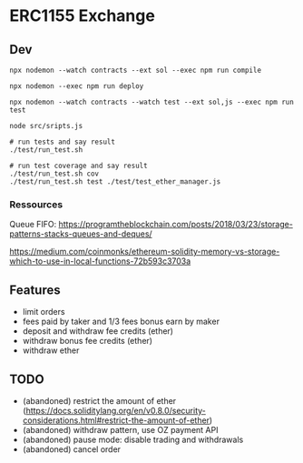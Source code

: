 # ERC1155 Exchange

## Dev

	npx nodemon --watch contracts --ext sol --exec npm run compile

	npx nodemon --exec npm run deploy

	npx nodemon --watch contracts --watch test --ext sol,js --exec npm run test

	node src/sripts.js

	# run tests and say result
	./test/run_test.sh

	# run test coverage and say result
	./test/run_test.sh cov
	./test/run_test.sh test ./test/test_ether_manager.js

### Ressources

Queue FIFO:
https://programtheblockchain.com/posts/2018/03/23/storage-patterns-stacks-queues-and-deques/

https://medium.com/coinmonks/ethereum-solidity-memory-vs-storage-which-to-use-in-local-functions-72b593c3703a

## Features

 - limit orders
 - fees paid by taker and 1/3 fees bonus earn by maker
 - deposit and withdraw fee credits (ether)
 - withdraw bonus fee credits (ether)
 - withdraw ether

## TODO

- (abandoned) restrict the amount of ether (https://docs.soliditylang.org/en/v0.8.0/security-considerations.html#restrict-the-amount-of-ether)
- (abandoned) withdraw pattern, use OZ payment API
- (abandoned) pause mode: disable trading and withdrawals
- (abandoned) cancel order
